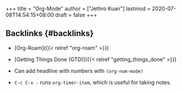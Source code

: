 +++
title = "Org-Mode"
author = ["Jethro Kuan"]
lastmod = 2020-07-08T14:54:15+08:00
draft = false
+++

## Backlinks {#backlinks}

- [Org-Roam]({{< relref "org-roam" >}})
- [Getting Things Done (GTD)]({{< relref "getting_things_done" >}})

- Can add headline with numbers with `(org-num-mode)`
- `C-c C-x -` runs `org-timer-item`, which is useful for taking notes.
